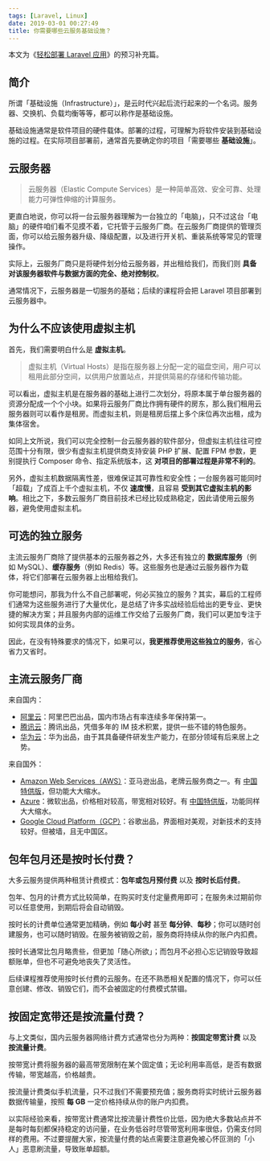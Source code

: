 ```yaml
---
tags: [Laravel, Linux]
date: 2019-03-01 00:27:49
title: 你需要哪些云服务基础设施？
---
```


本文为《[轻松部署 Laravel 应用](https://github.com/wi1dcard/laravel-deployment)》的预习补充篇。

<!--more-->

## 简介

所谓「基础设施（Infrastructure）」，是云时代兴起后流行起来的一个名词。服务器、交换机、负载均衡等等，都可以称作是基础设施。

基础设施通常是软件项目的硬件载体。部署的过程，可理解为将软件安装到基础设施的过程。在实际项目部署前，通常首先要确定你的项目「需要哪些 **基础设施**」。

## 云服务器

> 云服务器（Elastic Compute Services）是一种简单高效、安全可靠、处理能力可弹性伸缩的计算服务。

更直白地说，你可以将一台云服务器理解为一台独立的「电脑」，只不过这台「电脑」的硬件咱们看不见摸不着，它托管于云服务厂商。在云服务厂商提供的管理页面，你可以给云服务器升级、降级配置，以及进行开关机、重装系统等常见的管理操作。

实际上，云服务厂商只是将硬件划分给云服务器，并出租给我们，而我们则 **具备对该服务器软件与数据方面的完全、绝对控制权**。

通常情况下，云服务器是一切服务的基础；后续的课程将会把 Laravel 项目部署到云服务器中。

## 为什么不应该使用虚拟主机

首先，我们需要明白什么是 **虚拟主机**。

> 虚拟主机（Virtual Hosts）是指在服务器上分配一定的磁盘空间，用户可以租用此部分空间，以供用户放置站点，并提供简易的存储和传输功能。

可以看出，虚拟主机是在服务器的基础上进行二次划分，将原本属于单台服务器的资源分配成一个个小块。如果将云服务厂商比作拥有硬件的房东，那么我们租用云服务器则可以看作是租房。而虚拟主机，则是租房后摆上多个床位再次出租，成为集体宿舍。

如同上文所说，我们可以完全控制一台云服务器的软件部分，但虚拟主机往往可控范围十分有限，很少有虚拟主机提供商支持安装 PHP 扩展、配置 FPM 参数，更别提执行 Composer 命令、指定系统版本，这 **对项目的部署过程是非常不利的**。

另外，虚拟主机数据隔离性差，很难保证其可靠性和安全性；一台服务器可能同时「超载」了成百上千个虚拟主机，不仅 **速度慢**，且容易 **受到其它虚拟主机的影响**。相比之下，多数云服务厂商目前技术已经比较成熟稳定，因此请使用云服务器，避免使用虚拟主机。

## 可选的独立服务

主流云服务厂商除了提供基本的云服务器之外，大多还有独立的 **数据库服务**（例如 MySQL）、**缓存服务**（例如 Redis）等。这些服务也是通过云服务器作为载体，将它们部署在云服务器上出租给我们。

你可能想问，那我为什么不自己部署呢，何必买独立的服务？其实，幕后的工程师们通常为这些服务进行了大量优化，是总结了许多实战经验后给出的更专业、更快捷的解决方案；并且服务内部的运维工作交给了云服务厂商，我们可以更加专注于如何实现具体的业务。

因此，在没有特殊要求的情况下，如果可以，**我更推荐使用这些独立的服务**，省心省力又省时。

## 主流云服务厂商

来自国内：

- [阿里云](https://www.aliyun.com/)：阿里巴巴出品，国内市场占有率连续多年保持第一。
- [腾讯云](https://cloud.tencent.com/)：腾讯出品，凭借多年的 IM 技术积累，提供一些不错的特色服务。
- [华为云](https://www.huaweicloud.com/)：华为出品，由于其具备硬件研发生产能力，在部分领域有后来居上之势。

来自国外：

- [Amazon Web Services（AWS）](https://aws.amazon.com/)：亚马逊出品，老牌云服务商之一。有 [中国特供版](https://www.amazonaws.cn/)，但功能大大缩水。
- [Azure](https://azure.microsoft.com/)：微软出品，价格相对较高，带宽相对较好。有 [中国特供版](https://www.azure.cn/)，功能同样大大缩水。
- [Google Cloud Platform（GCP）](https://cloud.google.com/)：谷歌出品，界面相对美观，对新技术的支持较好。但被墙，且无中国区。

## 包年包月还是按时长付费？

大多云服务提供两种租赁计费模式：**包年或包月预付费** 以及 **按时长后付费**。

包年、包月的计费方式比较简单，在购买时支付定量费用即可；在服务未过期前你可以任意使用，到期后将会自动销毁。

按时长的计费单位通常更加精确，例如 **每小时** 甚至 **每分钟**、**每秒**；你可以随时创建服务，也可以随时销毁。在服务被销毁之前，服务商将持续从你的账户内扣费。

按时长通常比包月略贵些，但更加「随心所欲」；而包月不必担心忘记销毁导致超额账单，但也不可避免地丧失了灵活性。

后续课程推荐使用按时长付费的云服务。在还不熟悉相关配置的情况下，你可以任意创建、修改、销毁它们，而不会被固定的付费模式禁锢。

## 按固定宽带还是按流量付费？

与上文类似，国内云服务器网络计费方式通常也分为两种：**按固定带宽计费** 以及 **按流量计费**。

按带宽计费将服务器的最高带宽限制在某个固定值；无论利用率高低，是否有数据传输，带宽越高，价格越贵。

按流量计费类似手机流量，只不过我们不需要预充值；服务商将实时统计云服务器数据传输量，按照 **每 GB** 一定价格持续从你的账户内扣费。

以实际经验来看，按带宽计费通常比按流量计费性价比低，因为绝大多数站点并不是每时每刻都保持稳定的访问量，在业务低谷时尽管带宽利用率很低，仍需支付同样的费用。不过要提醒大家，按流量付费的站点需要注意避免被心怀叵测的「小人」恶意刷流量，导致账单超额。
